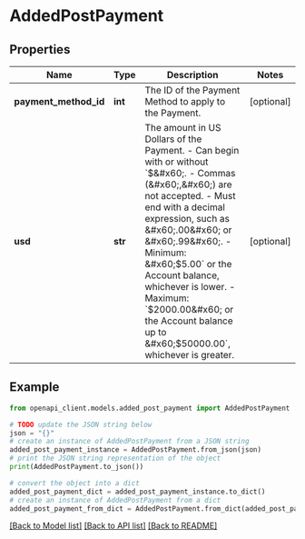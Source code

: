 # AddedPostPayment


## Properties

Name | Type | Description | Notes
------------ | ------------- | ------------- | -------------
**payment_method_id** | **int** | The ID of the Payment Method to apply to the Payment. | [optional] 
**usd** | **str** | The amount in US Dollars of the Payment.  - Can begin with or without &#x60;$&#x60;. - Commas (&#x60;,&#x60;) are not accepted. - Must end with a decimal expression, such as &#x60;.00&#x60; or &#x60;.99&#x60;. - Minimum: &#x60;$5.00&#x60; or the Account balance, whichever is lower. - Maximum: &#x60;$2000.00&#x60; or the Account balance up to &#x60;$50000.00&#x60;, whichever is greater. | [optional] 

## Example

```python
from openapi_client.models.added_post_payment import AddedPostPayment

# TODO update the JSON string below
json = "{}"
# create an instance of AddedPostPayment from a JSON string
added_post_payment_instance = AddedPostPayment.from_json(json)
# print the JSON string representation of the object
print(AddedPostPayment.to_json())

# convert the object into a dict
added_post_payment_dict = added_post_payment_instance.to_dict()
# create an instance of AddedPostPayment from a dict
added_post_payment_from_dict = AddedPostPayment.from_dict(added_post_payment_dict)
```
[[Back to Model list]](../README.md#documentation-for-models) [[Back to API list]](../README.md#documentation-for-api-endpoints) [[Back to README]](../README.md)



